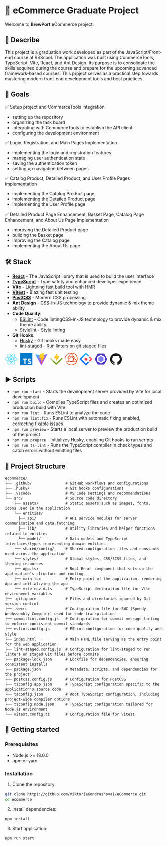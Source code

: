 # :beers: eCommerce Graduate Project

Welcome to **BrewPort** eCommerce project.

## :pencil: Describe

This project is a graduation work developed as part of the JavaScript/Front-end course at RSScool. The application was built using CommerceTools, TypeScript, Vite, React, and Ant Design. Its purpose is to consolidate the skills acquired during the course and prepare for the upcoming advanced framework-based courses. This project serves as a practical step towards mastering modern front-end development tools and best practices.

## :dart: Goals

:white_check_mark: Setup project and CommerceTools integration
- setting up the repository
- organizing the task board
- integrating with CommerceTools to establish the API client
- configuring the development environment

:white_check_mark: Login, Registration, and Main Pages Implementation
- implementing the login and registration features
- managing user authentication state
- saving the authentication token
- setting up navigation between pages

:white_check_mark: Catalog Product, Detailed Product, and User Profile Pages Implementation
- implementing the Catalog Product page
- implementing the Detailed Product page
- implementing the User Profile page

:white_check_mark: Detailed Product Page Enhancement, Basket Page, Catalog Page Enhancement, and About Us Page Implementation
- improving the Detailed Product page
- building the Basket page
- improving the Catalog page
- implementing the About Us page

## :hammer_and_wrench: Stack
- **[React](https://react.dev/)** - The JavaScript library that is used to build the user interface
- **[TypeScript](https://www.typescriptlang.org/)** - Type safety and enhanced developer experience
- **[Vite](https://vitejs.dev/)** - Lightning fast build tool with HMR
- **[Vitest](https://vitest.dev/)** - Blazing fast unit testing
- **[PostCSS](https://postcss.org/)** - Modern CSS processing
- **[Ant Design](https://ant.design/)** - CSS-in-JS technology to provide dynamic & mix theme ability
- **Code Quality**:
  - [ESLint](https://eslint.org/) - Code lintingCSS-in-JS technology to provide dynamic & mix theme ability.
  - [Stylelint](https://stylelint.io/) - Style linting
- **Git Hooks**:
  - [Husky](https://typicode.github.io/husky/) - Git hooks made easy
  - [lint-staged](https://github.com/okonet/lint-staged) - Run linters on git staged files

<div>
    <img src="https://github.com/devicons/devicon/blob/master/icons/react/react-original.svg" title="React" **alt="react-icon" width="40" height="40"/>&nbsp;
    <img src="https://github.com/devicons/devicon/blob/master/icons/typescript/typescript-original.svg" title="TypeScript" **alt="ts-icon" width="40" height="40"/>&nbsp;
    <img src="https://github.com/devicons/devicon/blob/master/icons/vitejs/vitejs-original.svg"  title="Vite" alt="vite-icon" width="40" height="40"/>&nbsp;
    <img src="https://github.com/devicons/devicon/blob/master/icons/vitest/vitest-original.svg"  title="Vitest" alt="vitest-icon" width="40" height="40"/>&nbsp;
    <img src="https://github.com/devicons/devicon/blob/master/icons/postcss/postcss-original.svg"  title="PostCSS" alt="postcss-icon" width="40" height="40"/>&nbsp;
    <img src="https://github.com/devicons/devicon/blob/master/icons/antdesign/antdesign-original.svg"  title="AntDesign" alt="antdesign-icon" width="40" height="40"/>&nbsp;
    <img src="https://github.com/devicons/devicon/blob/master/icons/eslint/eslint-original.svg"  title="ESLint" alt="eslint-icon" width="40" height="40"/>&nbsp;
    <img src="https://github.com/devicons/devicon/blob/master/icons/github/github-original.svg" title="GitHub" **alt="github-icon" width="40" height="40"/>
</div>

## :arrow_forward: Scripts

- `npm run start`          - Starts the development server provided by Vite for local development
- `npm run build`          - Compiles TypeScript files and creates an optimized production build with Vite
- `npm run lint`           - Runs ESLint to analyze the code
- `npm run lint:fix`       - Runs ESLint with automatic fixing enabled, correcting fixable issues
- `npm run preview`        - Starts a local server to preview the production build of the project
- `npm run prepare`        - Initializes Husky, enabling Git hooks to run scripts
- `npm run ts-lint`        - Runs the TypeScript compiler in check types and catch errors without emitting files

## :file_folder: Project Structure

```
ecommerce/
├── .github/               # GitHub workflows and configurations
├── .husky/                # Git hooks configurations
├── .vscode/               # VS Code settings and recommendations
└── src/                   # Source code directory
    ├── assets/            # Static assets such as images, fonts, icons used in the application
    └── entities/
      ├── api/             # API service modules for server communication and data fetching
      ├── lib/             # Utility libraries and helper functions related to entities
      └── model/           # Data models and TypeScript interfaces/types representing domain entities
    └── shared/config/     # Shared configuration files and constants used across the application
    └── styles/            # Global styles, CSS/SCSS files, and theming resources
    ├── App.tsx            # Root React component that sets up the application's structure and routing
    ├── main.tsx           # Entry point of the application, rendering App and initializing the app
    └── vite-env.d.ts      # TypeScript declaration file for Vite environment variables
├── .gitignore             # Files and directories ignored by Git version control
├── .swcrc                 # Configuration file for SWC (Speedy WebAssembly Compiler) used for code transpilation
├── commitlint.config.js   # Configuration for commit message linting to enforce consistent commit standards
├── eslint.config.js       # ESLint configuration for code quality and style
├── index.html             # Main HTML file serving as the entry point for the web application
├── lint-staged.config.js  # Configuration for lint-staged to run linters on staged Git files before commits
├── package-lock.json      # Lockfile for dependencies, ensuring consistent installs
├── package.json           # Metadata, scripts, and dependencies for the project
├── postcss.config.js      # Configuration for PostCSS
├── tsconfig.app.json      # TypeScript configuration specific to the application's source code
├── tsconfig.json          # Root TypeScript configuration, including project-wide compiler options
├── tsconfig.node.json     # TypeScript configuration tailored for Node.js environment
└── vitest.config.ts       # Configuration file for Vitest
```

## :rocket: Getting started

### Prerequisites

- Node.js >= 18.0.0
- npm or yarn

### Installation

1. Clone the repository:

```bash
git clone https://github.com/ViktoriaKondrashova1/eCommerce.git
cd ecommerce
```
2. Install dependencies:

```bash
npm install
```
3. Start application:

```bash
npm run start
```
